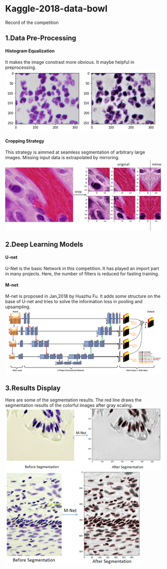 # Kaggle-2018-data-bowl
Record of the competition
## 1.Data Pre-Processing
#### Histogram Equalization
It makes the image constrast more obvious. It maybe helpful in preprocessing.</br>
![image](https://github.com/mjDelta/Kaggle-2018-data-bowl/blob/master/imgs/hist.png)</br>
#### Cropping Strategy
This strategy is aimmed at seamless segmentation of arbitrary large images. Missing input data is extrapolated by mirroring.</br>
![image](https://github.com/mjDelta/Kaggle-2018-data-bowl/blob/master/imgs/cropping.png)</br>
## 2.Deep Learning Models
#### U-net
U-Net is the basic Network in this competition. It has played an import part in many projects. Here, the number of filters is reduced for fasting training.</br>
#### M-net
M-net is proposed in Jan,2018 by Huazhu Fu. It adds some structure on the base of U-net and tries to solve the information loss in pooling and upsampling.</br>
![image](https://github.com/mjDelta/Kaggle-2018-data-bowl/blob/master/imgs/mnet.PNG)</br>
## 3.Results Display
Here are some of the segmentation results. The red line draws the segmentation results of the colorful images after gray scaling.</br>
![image](https://github.com/mjDelta/Kaggle-2018-data-bowl/blob/master/imgs/result.PNG)</br>
![image](https://github.com/mjDelta/Kaggle-2018-data-bowl/blob/master/imgs/result2.PNG)</br>
